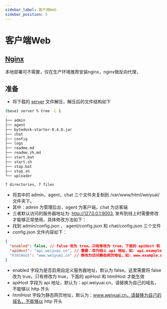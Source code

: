 ```yaml
---
sidebar_label: 客户端Web
sidebar_position: 5
---
```


# 客户端Web

## [Nginx](./depend/nginx)

本地部署可不需要，仅在生产环境推荐安装nginx，nginx做反向代理，

## 准备

- 将下载的 [server](https://www.weiyuai.cn/download/weiyu-server.zip) 文件解压，解压后的文件结构如下

```bash
(base) server % tree -L 1
.
├── admin
├── agent
├── bytedesk-starter-0.4.0.jar
├── chat
├── config
├── logs
├── readme.md
├── readme.zh.md
├── start.bat
├── start.sh
├── stop.bat
├── stop.sh
└── uploader

7 directories, 7 files
```

- 将其中的 admin，agent，chat 三个文件夹复制到 /var/www/html/weiyuai/ 文件夹下。
- 其中：admin 为管理后台，agent 为客户端，chat 为访客端
- 三者默认访问的服务器地址为: http://127.0.0.1:9003, 发布到线上时需要修改才能够正常使用，具体修改方法如下：
- 找到 admin/config.json 、 agent/config.json 和 chat/config.json 三个文件
- config.json 文件内容如下：

```json
{
  "enabled": false, // false 改为 true。只有修改为 true，下面的 apiHost 和 htmlHost 才能生效
  "apiHost": "api.weiyuai.cn", // 重要：改为线上 api 地址，如: api.example.com，不能够以 http 开头
  "htmlHost": "www.weiyuai.cn" // 修改为访问静态网页地址，如: www.example.com，不能够以 http 开头
}
```

- enabled 字段为是否启用自定义服务器地址，默认为 false。这里需要将 false 改为 true。只有修改为 true，下面的 apiHost 和 htmlHost 才能生效
- apiHost 字段为 api 地址，默认为：api.weiyuai.cn，请替换为自己的域名，不能够以 http 开头
- htmlHost 字段为静态网页地址，默认为：www.weiyuai.cn，请替换为自己的域名，不能够以 http 开头

